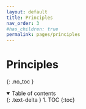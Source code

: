 ```yaml
---
layout: default
title: Principles
nav_order: 3
#has_children: true
permalink: pages/principles
---
```


# Principles
{: .no_toc }

<details open markdown="block">
  <summary>
    Table of contents
  </summary>
  {: .text-delta }
1. TOC
{:toc}
</details>